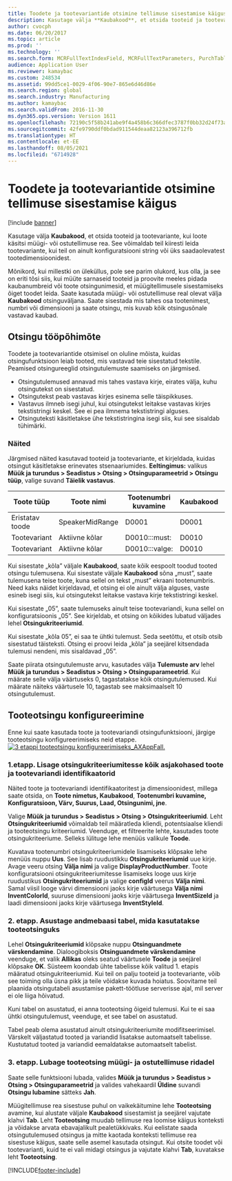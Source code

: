 ```yaml
---
title: Toodete ja tootevariantide otsimine tellimuse sisestamise käigus
description: Kasutage välja **Kaubakood**, et otsida tooteid ja tootevariante, kui loote käsitsi müügi- või ostutellimuse rea. See võimaldab teil kiiresti leida tootevariante, kui teil on ainult konfiguratsiooni string või üks saadaolevatest tootedimensioonidest.
author: cvocph
ms.date: 06/20/2017
ms.topic: article
ms.prod: ''
ms.technology: ''
ms.search.form: MCRFullTextIndexField, MCRFullTextParameters, PurchTable, PurchTablePart, SalesTable
audience: Application User
ms.reviewer: kamaybac
ms.custom: 248534
ms.assetid: 99dd5ce1-0029-4f06-90e7-865e6d46d86e
ms.search.region: global
ms.search.industry: Manufacturing
ms.author: kamaybac
ms.search.validFrom: 2016-11-30
ms.dyn365.ops.version: Version 1611
ms.openlocfilehash: 72190c5f58b241abe9f4a458b6c366dfec3787f0bb32d24f73a7e9e21dbb58b7
ms.sourcegitcommit: 42fe9790ddf0bdad911544deaa82123a396712fb
ms.translationtype: HT
ms.contentlocale: et-EE
ms.lasthandoff: 08/05/2021
ms.locfileid: "6714928"
---
```

# <a name="search-for-products-and-product-variants-during-order-entry"></a>Toodete ja tootevariantide otsimine tellimuse sisestamise käigus

[!include [banner](../includes/banner.md)]

Kasutage välja **Kaubakood**, et otsida tooteid ja tootevariante, kui loote käsitsi müügi- või ostutellimuse rea.  See võimaldab teil kiiresti leida tootevariante, kui teil on ainult konfiguratsiooni string või üks saadaolevatest tootedimensioonidest.

Mõnikord, kui millestki on üleküllus, pole see parim olukord, kus olla, ja see on eriti tõsi siis, kui müüte sarnaseid tooteid ja proovite meeles pidada kaubanumbreid või toote otsingunimesid, et müügitellimusele sisestamiseks õiget toodet leida. Saate kasutada müügi- või ostutellimuse real olevat välja **Kaubakood** otsinguväljana. Saate sisestada mis tahes osa tootenimest, numbri või dimensiooni ja saate otsingu, mis kuvab kõik otsingusõnale vastavad kaubad.

## <a name="how-search-works"></a>Otsingu tööpõhimõte
Toodete ja tootevariantide otsimisel on oluline mõista, kuidas otsingufunktsioon leiab tooted, mis vastavad teie sisestatud tekstile. Peamised otsingureeglid otsingutulemuste saamiseks on järgmised.

-   Otsingutulemused annavad mis tahes vastava kirje, eirates välja, kuhu otsingutekst on sisestatud.
-   Otsingutekst peab vastavas kirjes esinema selle täispikkuses.
-   Vastavus ilmneb isegi juhul, kui otsingutekst leitakse vastavas kirjes tekstistringi keskel. See ei pea ilmnema tekstistringi alguses.
-   Otsinguteksti käsitletakse ühe tekstistringina isegi siis, kui see sisaldab tühimärki.

### <a name="examples"></a>Näited

Järgmised näited kasutavad tooteid ja tootevariante, et kirjeldada, kuidas otsingut käsitletakse erinevates stsenaariumides. **Eeltingimus:** valikus **Müük ja turundus &gt; Seadistus &gt; Otsing &gt; Otsinguparameetrid &gt; Otsingu tüüp**, valige suvand **Täielik vastavus**.

| Toote tüüp     | Toote nimi    | Tootenumbri kuvamine | Kaubakood | Konfiguratsioon |
|------------------|-----------------|------------------------|-------------|---------------|
| Eristatav toode | SpeakerMidRange | D0001                  | D0001       | Pole            |
| Tootevariant  | Aktiivne kõlar  | D0010:::must:         | D0010       | 000005        |
| Tootevariant  | Aktiivne kõlar  | D0010:::valge:         | D0010       | Valge         |

Kui sisestate „kõla” väljale **Kaubakood**, saate kõik eespoolt toodud tooted otsingu tulemusena. Kui sisestate väljale **Kaubakood** sõna „must”, saate tulemusena teise toote, kuna sellel on tekst „must” ekraani tootenumbris. Need kaks näidet kirjeldavad, et otsing ei ole ainult välja alguses, vaste esineb isegi siis, kui otsingutekst leitakse vastava kirje tekstistringi keskel.  

Kui sisestate „05”, saate tulemuseks ainult teise tootevariandi, kuna sellel on konfiguratsioonis „05”. See kirjeldab, et otsing on kõikides lubatud väljades lehel **Otsingukriteeriumid**.  

Kui sisestate „kõla 05”, ei saa te ühtki tulemust. Seda seetõttu, et otsib otsib sisestatud täisteksti. Otsing ei proovi leida „kõla” ja seejärel kitsendada tulemusi nendeni, mis sisaldavad „05”.  

Saate piirata otsingutulemuste arvu, kasutades välja **Tulemuste arv** lehel **Müük ja turundus &gt; Seadistus &gt; Otsing &gt; Otsinguparameetrid**. Kui määrate selle välja väärtuseks 0, tagastatakse kõik otsingutulemused. Kui määrate näiteks väärtusele 10, tagastab see maksimaalselt 10 otsingutulemust.

## <a name="configure-the-product-search"></a>Tooteotsingu konfigureerimine
Enne kui saate kasutada toote ja tootevariandi otsingufunktsiooni, järgige tooteotsingu konfigureerimiseks neid etappe. [![3 etappi tooteotsingu konfigureerimiseks\_AXAppFall.](./media/3-steps-to-configure-product-search_axappfall.png)](./media/3-steps-to-configure-product-search_axappfall.png)

### <a name="step-1-include-all-the-relevant-product-and-product-variant-identifiers-and-dimensions-in-the-search-criteria"></a>1.etapp. Lisage otsingukriteeriumitesse kõik asjakohased toote ja tootevariandi identifikaatorid

Näited toote ja tootevariandi identifikaatoritest ja dimensioonidest, millega saate otsida, on **Toote nimetus, Kaubakood**, **Tootenumbri kuvamine, Konfiguratsioon, Värv, Suurus, Laad, Otsingunimi, jne**.  

Valige **Müük ja turundus &gt; Seadistus &gt; Otsing &gt; Otsingukriteeriumid**. Leht **Otsingukriteeriumid** võimaldab teil määratleda kliendi, potentsiaalse kliendi ja tooteotsingu kriteeriumid. Veenduge, et filtreerite lehte, kasutades toote otsingukriteeriume. Selleks lülituge lehe menüüs valikule **Toode**.  

Kuvatava tootenumbri otsingukriteeriumidele lisamiseks klõpsake lehe menüüs nuppu **Uus**. See lisab ruudustikku **Otsingukriteeriumid** uue kirje. Avage veeru otsing **Välja nimi** ja valige **DisplayProductNumber**. Toote konfiguratsiooni otsingukriteeriumitesse lisamiseks looge uus kirje ruudustikus **Otsingukriteeriumid** ja valige **configId** veerus **Välja nimi**. Samal viisil looge värvi dimensiooni jaoks kirje väärtusega **Välja nimi** **InventColorId**, suuruse dimensiooni jaoks kirje väärtusega **InventSizeId** ja laadi dimensiooni jaoks kirje väärtusega **InventStyleId**.

### <a name="step-2-populate-the-database-table-that-is-used-for-product-search"></a>2. etapp. Asustage andmebaasi tabel, mida kasutatakse tooteotsinguks

Lehel **Otsingukriteeriumid** klõpsake nuppu **Otsinguandmete värskendamine**. Dialoogiboksis **Otsinguandmete värskendamine** veenduge, et valik **Allikas** oleks seatud väärtusele **Toode** ja seejärel klõpsake **OK**. Süsteem koondab ühte tabelisse kõik valitud 1. etapis määratud otsingukriteeriumid. Kui teil on palju tooteid ja tootevariante, võib see toiming olla üsna pikk ja teile võidakse kuvada hoiatus. Soovitame teil plaanida otsingutabeli asustamise pakett-töötluse serverisse ajal, mil server ei ole liiga hõivatud.  

Kuni tabel on asustatud, ei anna tooteotsing õigeid tulemusi. Kui te ei saa ühtki otsingutulemust, veenduge, et see tabel on asustatud.  

Tabel peab olema asustatud ainult otsingukriteeriumite modifitseerimisel. Värskelt väljastatud tooted ja variandid lisatakse automaatselt tabelisse. Kustutatud tooted ja variandid eemaldatakse automaatselt tabelist.

### <a name="step-3-enable-the-lookup-for-product-search-on-sales-and-purchase-order-lines"></a>3. etapp. Lubage tooteotsing müügi- ja ostutellimuse ridadel

Saate selle funktsiooni lubada, valides **Müük ja turundus &gt; Seadistus &gt; Otsing &gt; Otsinguparameetrid** ja valides vahekaardil **Üldine** suvandi **Otsingu lubamine** sätteks **Jah**.  

Müügitellimuse rea sisestuse puhul on vaikekäitumine lehe **Tooteotsing** avamine, kui alustate väljale **Kaubakood** sisestamist ja seejärel vajutate klahvi **Tab**. Leht **Tooteotsing** muudab tellimuse rea loomise käigus konteksti ja võidakse arvata ebavajalikult pealetükkivaks. Kui eelistate saada otsingutulemused otsingus ja mitte kaotada konteksti tellimuse rea sisestuse käigus, saate selle asemel kasutada otsingut. Kui otsite toodet või tootevarianti, kuid te ei vali midagi otsingus ja vajutate klahvi **Tab**, kuvatakse leht **Tooteotsing**.





[!INCLUDE[footer-include](../../includes/footer-banner.md)]